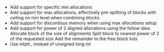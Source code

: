 - Add support for specific min allocations
- Add support for max allocations, effectively pre-splitting of blocks with ceiling on min level when combining blocks
- Add support for discontious memory when using max allocations setup
- Add support for power of 2 aligned allocations using the follow idea:
    Allocate block of the size of alignments
    Split block to nearest power of 2 of the requested size
    Add the remainder to the free block lists
 - Use intptr_ instead of unsigned long int
 